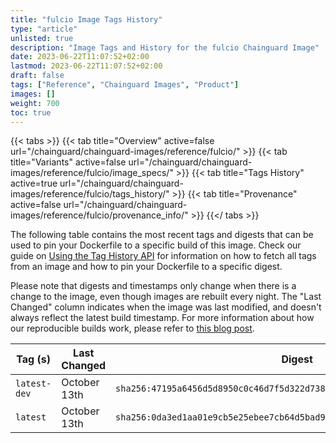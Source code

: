 ```yaml
---
title: "fulcio Image Tags History"
type: "article"
unlisted: true
description: "Image Tags and History for the fulcio Chainguard Image"
date: 2023-06-22T11:07:52+02:00
lastmod: 2023-06-22T11:07:52+02:00
draft: false
tags: ["Reference", "Chainguard Images", "Product"]
images: []
weight: 700
toc: true
---
```


{{< tabs >}}
{{< tab title="Overview" active=false url="/chainguard/chainguard-images/reference/fulcio/" >}}
{{< tab title="Variants" active=false url="/chainguard/chainguard-images/reference/fulcio/image_specs/" >}}
{{< tab title="Tags History" active=true url="/chainguard/chainguard-images/reference/fulcio/tags_history/" >}}
{{< tab title="Provenance" active=false url="/chainguard/chainguard-images/reference/fulcio/provenance_info/" >}}
{{</ tabs >}}

The following table contains the most recent tags and digests that can be used to pin your Dockerfile to a specific build of this image. Check our guide on [Using the Tag History API](/chainguard/chainguard-images/using-the-tag-history-api/) for information on how to fetch all tags from an image and how to pin your Dockerfile to a specific digest.

Please note that digests and timestamps only change when there is a change to the image, even though images are rebuilt every night. The "Last Changed" column indicates when the image was last modified, and doesn't always reflect the latest build timestamp. For more information about how our reproducible builds work, please refer to [this blog post](https://www.chainguard.dev/unchained/reproducing-chainguards-reproducible-image-builds).

| Tag (s)       | Last Changed | Digest                                                                    |
|---------------|--------------|---------------------------------------------------------------------------|
|  `latest-dev` | October 13th | `sha256:47195a6456d5d8950c0c46d7f5d322d738227f4f87697bd9178f145a2ceea0ec` |
|  `latest`     | October 13th | `sha256:0da3ed1aa01e9cb5e25ebee7cb64d5bad9dd4fb2a17ade152d5f889fe3dd0d8e` |

